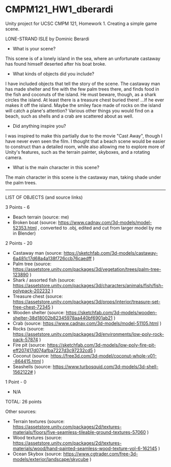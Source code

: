 # CMPM121_HW1_dberardi
Unity project for UCSC CMPM 121, Homework 1. Creating a simple game scene.

LONE-STRAND ISLE
by Dominic Berardi

 - What is your scene?

This scene is of a lonely island in the sea, where an unfortunate castaway has found himself deserted after his boat broke. 

 - What kinds of objects did you include?

I have included objects that tell the story of the scene. The castaway man has made shelter and fire with the few palm trees there, 
and finds food in the fish and coconuts of the island. He must beware, though, as a shark circles the island. 
At least there is a treasure chest buried there! ...If he ever makes it off the island. Maybe the smiley face made of rocks on the island 
will catch a plane's attention? Various other things you would find on a beach, such as shells and a crab are scattered about as well.

 - Did anything inspire you?

I was inspired to make this partially due to the movie "Cast Away", though I have never even seen the film.
I thought that a beach scene would be easier to construct than a detailed room, while also allowing me to explore more of Unity's features,
such as the terrain painter, skyboxes, and a rotating camera.

 - What is the main character in this scene?
 
 The main character in this scene is the castaway man, taking shade under the palm trees.
 
 -------------------------------------------------------------------------------------------------------------------------------------------------
 
 LIST OF OBJECTS (and source links)
 
3 Points - 6

 - Beach terrain (source: me)
 - Broken boat (source: https://www.cadnav.com/3d-models/model-52353.html , converted to .obj, edited and cut from larger model by me in Blender)

2 Points - 20

 - Castaway man (source: https://sketchfab.com/3d-models/castaway-6a481c17d68a4a138f726ccb76caedff )
 - Palm tree (source: https://assetstore.unity.com/packages/3d/vegetation/trees/palm-tree-123890 )
 - Shark / assorted fish (source: https://assetstore.unity.com/packages/3d/characters/animals/fish/fish-polypack-202232 )
 - Treasure chest (source: https://assetstore.unity.com/packages/3d/props/interior/treasure-set-free-chest-72345 )
 - Wooden shelter (source: https://sketchfab.com/3d-models/wooden-shelter-38d18002b82345978aa440bf6901ab21 )
 - Crab (source: https://www.cadnav.com/3d-models/model-51105.html )
 - Rocks (source: https://assetstore.unity.com/packages/3d/environments/low-poly-rock-pack-57874 )
 - Fire pit (source: https://sketchfab.com/3d-models/low-poly-fire-pit-eff207417d074afba7227d3c97232cd5 )
 - Coconut (source: https://free3d.com/3d-model/coconut-whole-v01--864415.html )
 - Seashells (source: https://www.turbosquid.com/3d-models/3d-shell-1562122# )

1 Point - 0

 - N/A

TOTAL: 26 points

Other sources:

 - Terrain textures (source: https://assetstore.unity.com/packages/2d/textures-materials/floors/five-seamless-tileable-ground-textures-57060 )
 - Wood textures (source: https://assetstore.unity.com/packages/2d/textures-materials/wood/hand-painted-seamless-wood-texture-vol-6-162145 )
 - Ocean Skybox (source: https://www.cgtrader.com/free-3d-models/exterior/landscape/skycube )
